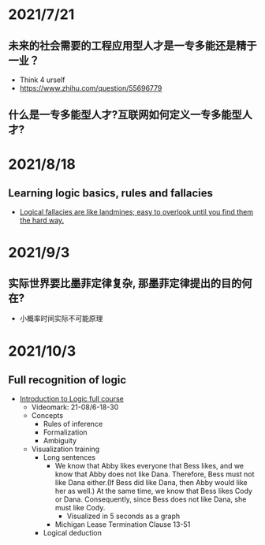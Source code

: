 # 2021/7/21
## 未来的社会需要的工程应用型人才是一专多能还是精于一业？
- Think 4 urself
- https://www.zhihu.com/question/55696779

## 什么是一专多能型人才?互联网如何定义一专多能型人才? 

# 2021/8/18
## Learning logic basics, rules and fallacies
- [Logical fallacies are like landmines; easy to overlook until you find them the hard way.](https://thebestschools.org/magazine/15-logical-fallacies-know/)

# 2021/9/3
## 实际世界要比墨菲定律复杂, 那墨菲定律提出的目的何在?
- 小概率时间实际不可能原理

# 2021/10/3
## Full recognition of logic
- [Introduction to Logic full course](https://www.youtube.com/watch?v=5IIZ9hK1FM4)
  - Videomark: 21-08/6-18-30
  - Concepts
    - Rules of inference
    - Formalization
    - Ambiguity
  - Visualization training
    - Long sentences
      - We know that Abby likes everyone that Bess likes, and we know that Abby does not like Dana. Therefore, Bess must not like Dana either.(If Bess did like Dana, then Abby would like her as well.) At the same time, we know that Bess likes Cody or Dana. Consequently, since Bess does not like Dana, she must like Cody.
        - Visualized in 5 seconds as a graph
      - Michigan Lease Termination Clause 13-51
    - Logical deduction